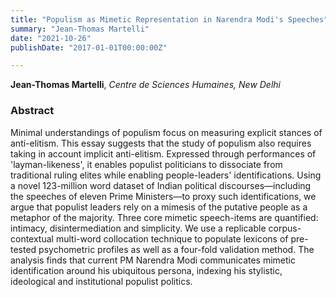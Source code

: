 ```yaml
---
title: "Populism as Mimetic Representation in Narendra Modi's Speeches"
summary: "Jean-Thomas Martelli"
date: "2021-10-26"
publishDate: "2017-01-01T00:00:00Z"

---
```


**Jean-Thomas Martelli**, *Centre de Sciences Humaines, New Delhi*

### Abstract

Minimal understandings of populism focus on measuring explicit stances of anti-elitism. This essay suggests that the study of populism also requires taking in account implicit anti-elitism. Expressed through performances of 'layman-likeness', it enables populist politicians to dissociate from traditional ruling elites while enabling people-leaders' identifications. Using a novel 123-million word dataset of Indian political discourses—including the speeches of eleven Prime Ministers—to proxy such identifications, we argue that populist leaders rely on a mimesis of the putative people as a metaphor of the majority. Three core mimetic speech-items are quantified: intimacy, disintermediation and simplicity. We use a replicable corpus-contextual multi-word collocation technique to populate lexicons of pre-tested psychometric profiles as well as a four-fold validation method. The analysis finds that current PM Narendra Modi communicates mimetic identification around his ubiquitous persona, indexing his stylistic, ideological and institutional populist politics.
